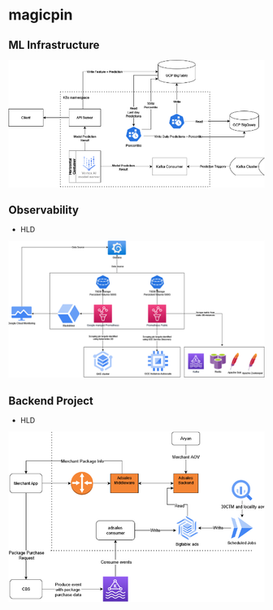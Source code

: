 # magicpin

ML Infrastructure
-----------------

![](assets/MachineLearningServing.drawio.png)

Observability
----------------------

- HLD

![](assets/magicpinObservability.drawio.png)

Backend Project
---------------

- HLD

![](assets/Adsales.drawio.png)

